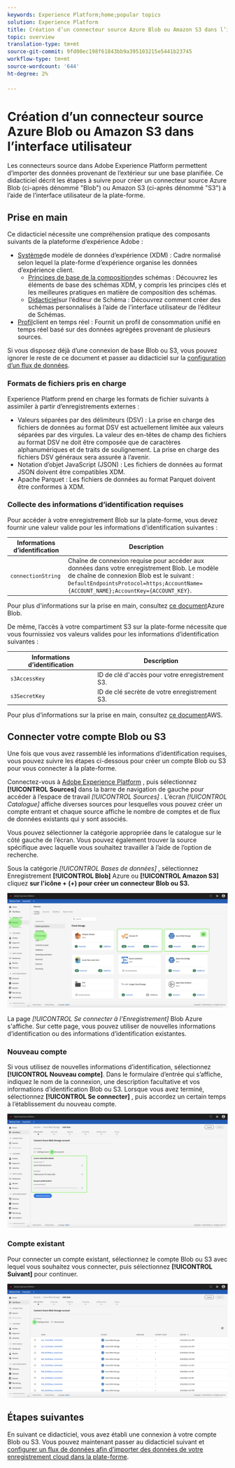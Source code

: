 ```yaml
---
keywords: Experience Platform;home;popular topics
solution: Experience Platform
title: Création d’un connecteur source Azure Blob ou Amazon S3 dans l’interface utilisateur
topic: overview
translation-type: tm+mt
source-git-commit: 9fd00ec198f61843bb9a395103215e5441b23745
workflow-type: tm+mt
source-wordcount: '644'
ht-degree: 2%

---
```



# Création d’un connecteur source Azure Blob ou Amazon S3 dans l’interface utilisateur

Les connecteurs source dans Adobe Experience Platform permettent d’importer des données provenant de l’extérieur sur une base planifiée. Ce didacticiel décrit les étapes à suivre pour créer un connecteur source Azure Blob (ci-après dénommé &quot;Blob&quot;) ou Amazon S3 (ci-après dénommé &quot;S3&quot;) à l’aide de l’interface utilisateur de la plate-forme.

## Prise en main

Ce didacticiel nécessite une compréhension pratique des composants suivants de la plateforme d’expérience Adobe :

- [Système](../../../../../xdm/home.md)de modèle de données d’expérience (XDM) : Cadre normalisé selon lequel la plate-forme d’expérience organise les données d’expérience client.
   - [Principes de base de la composition](../../../../../xdm/schema/composition.md)des schémas : Découvrez les éléments de base des schémas XDM, y compris les principes clés et les meilleures pratiques en matière de composition des schémas.
   - [Didacticiel](../../../../../xdm/tutorials/create-schema-ui.md)sur l’éditeur de Schéma : Découvrez comment créer des schémas personnalisés à l’aide de l’interface utilisateur de l’éditeur de Schémas.
- [Profil](../../../../../profile/home.md)client en temps réel : Fournit un profil de consommation unifié en temps réel basé sur des données agrégées provenant de plusieurs sources.

Si vous disposez déjà d’une connexion de base Blob ou S3, vous pouvez ignorer le reste de ce document et passer au didacticiel sur la [configuration d’un flux de données](../../dataflow/batch/cloud-storage.md).

### Formats de fichiers pris en charge

Experience Platform prend en charge les formats de fichier suivants à assimiler à partir d’enregistrements externes :

- Valeurs séparées par des délimiteurs (DSV) : La prise en charge des fichiers de données au format DSV est actuellement limitée aux valeurs séparées par des virgules. La valeur des en-têtes de champ des fichiers au format DSV ne doit être composée que de caractères alphanumériques et de traits de soulignement. La prise en charge des fichiers DSV généraux sera assurée à l’avenir.
- Notation d’objet JavaScript (JSON) : Les fichiers de données au format JSON doivent être compatibles XDM.
- Apache Parquet : Les fichiers de données au format Parquet doivent être conformes à XDM.

### Collecte des informations d’identification requises

Pour accéder à votre enregistrement Blob sur la plate-forme, vous devez fournir une valeur valide pour les informations d’identification suivantes :

| Informations d’identification | Description |
| ---------- | ----------- |
| `connectionString` | Chaîne de connexion requise pour accéder aux données dans votre enregistrement Blob. Le modèle de chaîne de connexion Blob est le suivant : `DefaultEndpointsProtocol=https;AccountName={ACCOUNT_NAME};AccountKey={ACCOUNT_KEY}`. |

Pour plus d&#39;informations sur la prise en main, consultez [ce document](https://docs.microsoft.com/en-us/azure/storage/common/storage-configure-connection-string)Azure Blob.

De même, l’accès à votre compartiment S3 sur la plate-forme nécessite que vous fournissiez vos valeurs valides pour les informations d’identification suivantes :

| Informations d’identification | Description |
| ---------- | ----------- |
| `s3AccessKey` | ID de clé d&#39;accès pour votre enregistrement S3. |
| `s3SecretKey` | ID de clé secrète de votre enregistrement S3. |

Pour plus d’informations sur la prise en main, consultez [ce document](https://aws.amazon.com/blogs/security/wheres-my-secret-access-key/)AWS.

## Connecter votre compte Blob ou S3

Une fois que vous avez rassemblé les informations d’identification requises, vous pouvez suivre les étapes ci-dessous pour créer un compte Blob ou S3 pour vous connecter à la plate-forme.

Connectez-vous à [Adobe Experience Platform](https://platform.adobe.com) , puis sélectionnez **[!UICONTROL Sources]** dans la barre de navigation de gauche pour accéder à l’espace de travail *[!UICONTROL Sources]* . L’écran *[!UICONTROL Catalogue]* affiche diverses sources pour lesquelles vous pouvez créer un compte entrant et chaque source affiche le nombre de comptes et de flux de données existants qui y sont associés.

Vous pouvez sélectionner la catégorie appropriée dans le catalogue sur le côté gauche de l’écran. Vous pouvez également trouver la source spécifique avec laquelle vous souhaitez travailler à l’aide de l’option de recherche.

Sous la catégorie *[!UICONTROL Bases de données]* , sélectionnez Enregistrement **[!UICONTROL Blob]** Azure ou **[!UICONTROL Amazon S3]** cliquez **sur l&#39;icône + (+) pour créer un connecteur Blob ou S3.**

![catalogue](../../../../images/tutorials/create/blob/catalog.png)

La page *[!UICONTROL Se connecter à l&#39;Enregistrement]* Blob Azure s&#39;affiche. Sur cette page, vous pouvez utiliser de nouvelles informations d’identification ou des informations d’identification existantes.

### Nouveau compte

Si vous utilisez de nouvelles informations d’identification, sélectionnez **[!UICONTROL Nouveau compte]**. Dans le formulaire d’entrée qui s’affiche, indiquez le nom de la connexion, une description facultative et vos informations d’identification Blob ou S3. Lorsque vous avez terminé, sélectionnez **[!UICONTROL Se connecter]** , puis accordez un certain temps à l’établissement du nouveau compte.

![connecter](../../../../images/tutorials/create/blob/new.png)

### Compte existant

Pour connecter un compte existant, sélectionnez le compte Blob ou S3 avec lequel vous souhaitez vous connecter, puis sélectionnez **[!UICONTROL Suivant]** pour continuer.

![existant](../../../../images/tutorials/create/blob/existing.png)

## Étapes suivantes

En suivant ce didacticiel, vous avez établi une connexion à votre compte Blob ou S3. Vous pouvez maintenant passer au didacticiel suivant et [configurer un flux de données afin d’importer des données de votre enregistrement cloud dans la plate-forme](../../dataflow/batch/cloud-storage.md).